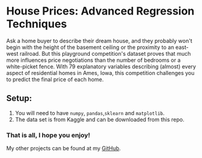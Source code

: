# House Prices: Advanced Regression Techniques
Ask a home buyer to describe their dream house, and they probably won't begin with the height of the basement ceiling or the proximity to an east-west railroad. But this playground competition's dataset proves that much more influences price negotiations than the number of bedrooms or a white-picket fence.
With 79 explanatory variables describing (almost) every aspect of residential homes in Ames, Iowa, this competition challenges you to predict the final price of each home.

## Setup:
  1) You will need to have `numpy`, `pandas`,`sklearn` and `matplotlib`.
  2) The data set is from Kaggle and can be downloaded from this repo.

### That is all, I hope you enjoy!
My other projects can be found at my [GitHub](https://github.com/dariabogun?tab=repositories).
